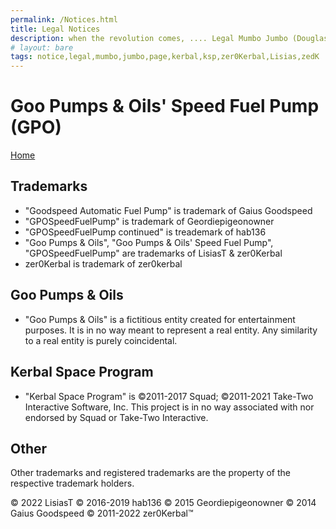 ```yaml
---
permalink: /Notices.html
title: Legal Notices
description: when the revolution comes, .... Legal Mumbo Jumbo (Douglas Adams)
# layout: bare
tags: notice,legal,mumbo,jumbo,page,kerbal,ksp,zer0Kerbal,Lisias,zedK
---
```


<!--
Notices.md v1.0.0.0
Goo Pumps & Oils' Speed Fuel Pump (GPO)
created: 13 Apr 2022
updated: 

based upon work by LisiasT -->

# Goo Pumps & Oils' Speed Fuel Pump (GPO)

[Home](./index.html)

## Trademarks

* "Goodspeed Automatic Fuel Pump" is trademark of Gaius Goodspeed
* "GPOSpeedFuelPump" is trademark of Geordiepigeonowner
* "GPOSpeedFuelPump continued" is treademark of hab136
* "Goo Pumps & Oils", "Goo Pumps & Oils' Speed Fuel Pump", "GPOSpeedFuelPump" are trademarks of LisiasT & zer0Kerbal
* zer0Kerbal is trademark of zer0kerbal

## Goo Pumps & Oils

* "Goo Pumps & Oils" is a fictitious entity created for entertainment purposes. It is in no way meant to represent a real entity. Any similarity to a real entity is purely coincidental.

## Kerbal Space Program

* "Kerbal Space Program" is ©2011-2017 Squad; ©2011-2021 Take-Two Interactive Software, Inc. This project is in no way associated with nor endorsed by Squad or Take-Two Interactive.

## Other

Other trademarks and registered trademarks are the property of the respective trademark holders.

© 2022 LisiasT
© 2016-2019 hab136
© 2015 Geordiepigeonowner
© 2014 Gaius Goodspeed
© 2011-2022 zer0Kerbal™
